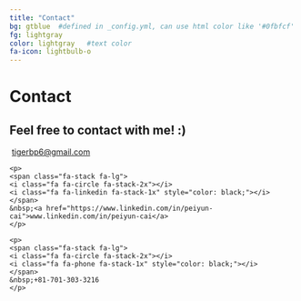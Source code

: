 ```yaml
---
title: "Contact"
bg: gtblue  #defined in _config.yml, can use html color like '#0fbfcf'
fg: lightgray
color: lightgray   #text color
fa-icon: lightbulb-o
---
```


# Contact

## Feel free to contact with me! :)

<div class="container">
   <div class="row center">
    <p>
    <span class="fa-stack fa-lg">
    <i class="fa fa-circle fa-stack-2x"></i>
    <i class="fa fa-envelope-o fa-stack-1x" style="color: black;"></i>
    </span>
    &nbsp;<a href="mailto:tigerbp6@gmail.com">tigerbp6@gmail.com</a>
    </p>

    <p>
    <span class="fa-stack fa-lg">
    <i class="fa fa-circle fa-stack-2x"></i>
    <i class="fa fa-linkedin fa-stack-1x" style="color: black;"></i>
    </span>
    &nbsp;<a href="https://www.linkedin.com/in/peiyun-cai">www.linkedin.com/in/peiyun-cai</a>
    </p>

    <p>
    <span class="fa-stack fa-lg">
    <i class="fa fa-circle fa-stack-2x"></i>
    <i class="fa fa-phone fa-stack-1x" style="color: black;"></i>
    </span>
    &nbsp;+81-701-303-3216
    </p>
  </div>
</div>
